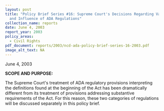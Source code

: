 ```yaml
---
layout: post
title: "Policy Brief Series #16: Supreme Court's Decisions Regarding Validity
  and Influence of ADA Regulations"
collection_name: reports
date: June 4, 2003
report_year: 2003
policy_areas:
  - Civil Rights
pdf_document: reports/2003/ncd-ada-policy-brief-series-16-2003.pdf
image_alt_text: NA
---
```

J﻿une 4, 2003

**S﻿COPE AND PURPOSE:**

The Supreme Court's treatment of ADA regulatory provisions interpreting the definitions found at the beginning of the Act has been dramatically different from its treatment of provisions addressing substantive requirements of the Act. For this reason, these two categories of regulations will be discussed separately in this policy brief.